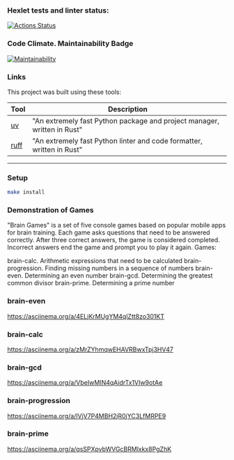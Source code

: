 ### Hexlet tests and linter status:
[![Actions Status](https://github.com/MazanovaD/python-project-49/actions/workflows/hexlet-check.yml/badge.svg)](https://github.com/MazanovaD/python-project-49/actions)

### Code Climate. Maintainability Badge
[![Maintainability](https://api.codeclimate.com/v1/badges/d13a04abc5ed9dd4af92/maintainability)](https://codeclimate.com/github/MazanovaD/python-project-49/maintainability)

### Links

This project was built using these tools:

| Tool                                                                   | Description                                             |
|------------------------------------------------------------------------|---------------------------------------------------------|
| [uv](https://docs.astral.sh/uv/)                                       | "An extremely fast Python package and project manager, written in Rust" |
| [ruff](https://docs.astral.sh/ruff/)                                   | "An extremely fast Python linter and code formatter, written in Rust" |

---

### Setup

```bash
make install
```
### Demonstration of Games

"Brain Games" is a set of five console games based on popular mobile apps for brain training. Each game asks questions that need to be answered correctly. After three correct answers, the game is considered completed. Incorrect answers end the game and prompt you to play it again.
Games:

brain-calc. Arithmetic expressions that need to be calculated
brain-progression. Finding missing numbers in a sequence of numbers
brain-even. Determining an even number
brain-gcd. Determining the greatest common divisor
brain-prime. Determining a prime number

### brain-even
https://asciinema.org/a/4ELjKrMUgYM4qlZtt8zo301KT

### brain-calc 
https://asciinema.org/a/zMrZYhmqwEHAVRBwxTpj3HV47 

### brain-gcd
https://asciinema.org/a/VbeIwMIN4qAidrTx1VIw9otAe 

### brain-progression
https://asciinema.org/a/lVjV7P4MBH2jR0jYC3LfMRPE9 

### brain-prime
https://asciinema.org/a/qsSPXpvbWVGcBRMlxkx8PgZhK
